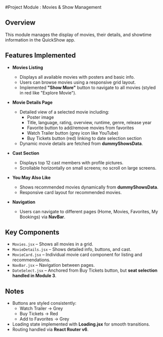 #Project Module : Movies & Show Management

## Overview
This module manages the display of movies, their details, and showtime information in the QuickShow app.

## Features Implemented
- **Movies Listing**
  - Displays all available movies with posters and basic info.
  - Users can browse movies using a responsive grid layout.
  - Implemented **"Show More"** button to navigate to all movies (styled in red like "Explore Movie").

- **Movie Details Page**
  - Detailed view of a selected movie including:
    - Poster image
    - Title, language, rating, overview, runtime, genre, release year
    - Favorite button to add/remove movies from favorites
    - Watch Trailer button (grey icon like YouTube)
    - Buy Tickets button (red) linking to date selection section
  - Dynamic movie details are fetched from **dummyShowsData**.

- **Cast Section**
  - Displays top 12 cast members with profile pictures.
  - Scrollable horizontally on small screens; no scroll on large screens.
  
- **You May Also Like**
  - Shows recommended movies dynamically from **dummyShowsData**.
  - Responsive card layout for recommended movies.

- **Navigation**
  - Users can navigate to different pages (Home, Movies, Favorites, My Bookings) via **NavBar**.

## Key Components
- `Movies.jsx` – Shows all movies in a grid.
- `MovieDetails.jsx` – Shows detailed info, buttons, and cast.
- `MovieCard.jsx` – Individual movie card component for listing and recommendations.
- `NavBar.jsx` – Navigation between pages.
- `DateSelect.jsx` – Anchored from Buy Tickets button, but **seat selection handled in Module 3**.

## Notes
- Buttons are styled consistently:
  - Watch Trailer → Grey
  - Buy Tickets → Red
  - Add to Favorites → Grey
- Loading state implemented with **Loading.jsx** for smooth transitions.
- Routing handled via **React Router v6**.

